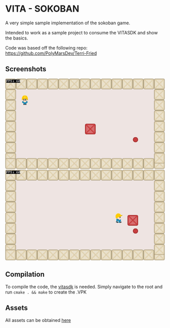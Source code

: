 # VITA - SOKOBAN

A very simple sample implementation of the sokoban game.

Intended to work as a sample project to consume the VITASDK and show the basics.

Code was based off the following repo: https://github.com/PolyMarsDev/Terri-Fried

## Screenshots
![screen1](https://github.com/JoseOcasio/vita-sokoban/blob/master/resources/screenshots/screenshot1.jpg)
![screen2](https://github.com/JoseOcasio/vita-sokoban/blob/master/resources/screenshots/screenshot2.jpg)

## Compilation
To compile the code, the [vitasdk](https://vitasdk.org/) is needed.
Simply navigate to the root and run `cmake . && make` to create the .VPK

## Assets
All assets can be obtained [here](https://opengameart.org/content/sokoban-pack)
